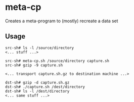 meta-cp
=======

Creates a meta-program to (mostly) recreate a data set

Usage
------

	src-sh# ls -l /source/directory
	<... stuff ...>

	src-sh# meta-cp.sh /source/directory capture.sh
	src-sh# gzip -9 capture.sh

	<... transport capture.sh.gz to destination machine ...>

	dst-sh# gzip -d capture.sh.gz
	dst-sh# ./capture.sh /dest/directory
	dst-sh# ls -l /dest/directory
	<... same stuff ...>
